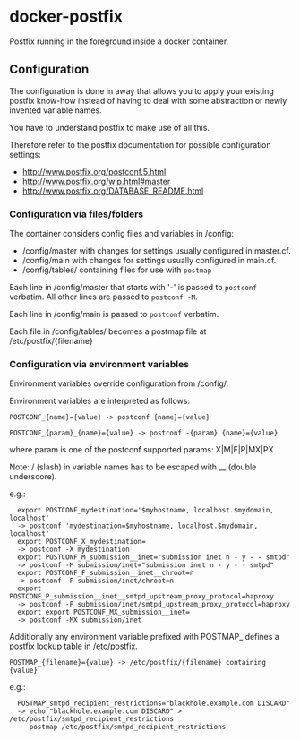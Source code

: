 # docker-postfix

Postfix running in the foreground inside a docker container.


## Configuration

The configuration is done in away that allows you to apply your existing
postfix know-how instead of having to deal with some abstraction or newly
invented variable names.

You have to understand postfix to make use of all this.

Therefore refer to the postfix documentation for possible configuration settings:

- http://www.postfix.org/postconf.5.html
- http://www.postfix.org/wip.html#master
- http://www.postfix.org/DATABASE_README.html



### Configuration via files/folders

The container considers config files and variables in /config:

- /config/master with changes for settings usually configured in master.cf.
- /config/main with changes for settings usually configured in main.cf.
- /config/tables/ containing files for use with `postmap`

Each line in /config/master that starts with '-' is passed to `postconf`
verbatim. All other lines are passed to `postconf -M`.

Each line in /config/main is passed to `postconf` verbatim.

Each file in /config/tables/ becomes a postmap file at /etc/postfix/{filename}



### Configuration via environment variables

Environment variables override configuration from /config/.

Environment variables are interpreted as follows:

```
POSTCONF_{name}={value} -> postconf {name}={value}

POSTCONF_{param}_{name}={value} -> postconf -{param} {name}={value}
```

where param is one of the postconf supported params: X|M|F|P|MX|PX

Note: / (slash) in variable names has to be escaped with __ (double underscore).

e.g.:
```
  export POSTCONF_mydestination='$myhostname, localhost.$mydomain, localhost'
  -> postconf 'mydestination=$myhostname, localhost.$mydomain, localhost'
  export POSTCONF_X_mydestination=
  -> postconf -X mydestination
  export POSTCONF_M_submission__inet="submission inet n - y - - smtpd"
  -> postconf -M submission/inet="submission inet n - y - - smtpd"
  export POSTCONF_F_submission__inet__chroot=n
  -> postconf -F submission/inet/chroot=n
  export POSTCONF_P_submission__inet__smtpd_upstream_proxy_protocol=haproxy
  -> postconf -P submission/inet/smtpd_upstream_proxy_protocol=haproxy
  export export POSTCONF_MX_submission__inet=
  -> postconf -MX submission/inet
```

Additionally any environment variable prefixed with POSTMAP_ defines a postfix
lookup table in /etc/postfix.

```
POSTMAP_{filename}={value} -> /etc/postfix/{filename} containing {value}
```

e.g.:
```
  POSTMAP_smtpd_recipient_restrictions="blackhole.example.com DISCARD"
  -> echo "blackhole.example.com DISCARD" > /etc/postfix/smtpd_recipient_restrictions
     postmap /etc/postfix/smtpd_recipient_restrictions
```

